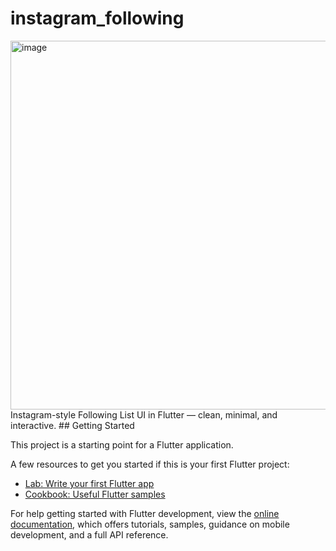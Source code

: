 # instagram_following

<img width="621" height="590" alt="image" src="https://github.com/user-attachments/assets/596a7292-3cb5-4af0-a2ac-3ca40b66d522" />
Instagram-style Following List UI in Flutter — clean, minimal, and interactive.
## Getting Started

This project is a starting point for a Flutter application.

A few resources to get you started if this is your first Flutter project:

- [Lab: Write your first Flutter app](https://docs.flutter.dev/get-started/codelab)
- [Cookbook: Useful Flutter samples](https://docs.flutter.dev/cookbook)

For help getting started with Flutter development, view the
[online documentation](https://docs.flutter.dev/), which offers tutorials,
samples, guidance on mobile development, and a full API reference.
